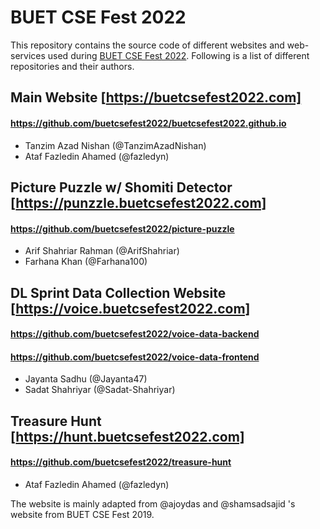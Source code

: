 # BUET CSE Fest 2022
This repository contains the source code of different websites and web-services used during [BUET CSE Fest 2022](https://fb.me/buetcsefest2022). Following is a list of different repositories and their authors.

## Main Website [https://buetcsefest2022.com]
#### https://github.com/buetcsefest2022/buetcsefest2022.github.io
- Tanzim Azad Nishan (@TanzimAzadNishan)
- Ataf Fazledin Ahamed (@fazledyn)

## Picture Puzzle w/ Shomiti Detector [https://punzzle.buetcsefest2022.com]
#### https://github.com/buetcsefest2022/picture-puzzle
- Arif Shahriar Rahman (@ArifShahriar)
- Farhana Khan (@Farhana100)

## DL Sprint Data Collection Website [https://voice.buetcsefest2022.com]
#### https://github.com/buetcsefest2022/voice-data-backend
#### https://github.com/buetcsefest2022/voice-data-frontend
- Jayanta Sadhu (@Jayanta47)
- Sadat Shahriyar (@Sadat-Shahriyar)

## Treasure Hunt [https://hunt.buetcsefest2022.com]
#### https://github.com/buetcsefest2022/treasure-hunt
- Ataf Fazledin Ahamed (@fazledyn)

The website is mainly adapted from @ajoydas and @shamsadsajid 's website from BUET CSE Fest 2019.
